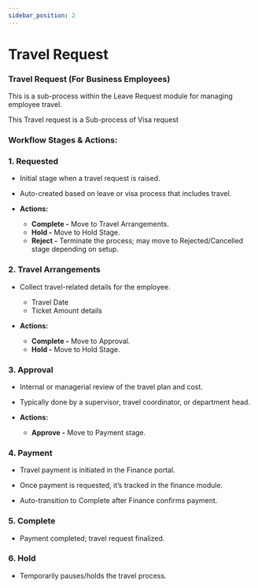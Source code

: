 ```yaml
---
sidebar_position: 2
---
```


# Travel Request

### Travel Request (For Business Employees)

This is a sub-process within the Leave Request module for managing employee travel.

This Travel request is a Sub-process of Visa request

### **Workflow Stages & Actions:**

### 1. Requested

  - Initial stage when a travel request is raised.

  - Auto-created based on leave or visa process that includes travel.

  - **Actions:**
    - **Complete -** Move to Travel Arrangements.
    - **Hold -** Move to Hold Stage.
    - **Reject -** Terminate the process; may move to Rejected/Cancelled stage depending on setup.

### 2. Travel Arrangements

  - Collect travel-related details for the employee.
    - Travel Date
    - Ticket Amount details

  - **Actions:**
    - **Complete -** Move to Approval.
    - **Hold -** Move to Hold Stage.

### 3. Approval

  - Internal or managerial review of the travel plan and cost.

  - Typically done by a supervisor, travel coordinator, or department head.

  - **Actions:**
    - **Approve -** Move to Payment stage.

### 4. Payment

  - Travel payment is initiated in the Finance portal.
  
  - Once payment is requested, it’s tracked in the finance module.

  - Auto-transition to Complete after Finance confirms payment.

### 5. Complete

  -  Payment completed; travel request finalized.

### 6. Hold

  -  Temporarily pauses/holds the travel process.